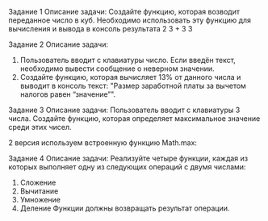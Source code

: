 Задание 1
Описание задачи: Создайте функцию, которая возводит переданное число в куб.
Необходимо использовать эту функцию для вычисления и вывода в консоль
результата 2
3 + 3
3

Задание 2
Описание задачи:
1. Пользователь вводит с клавиатуры число. Если введён текст, необходимо
вывести сообщение о неверном значении.
2. Создайте функцию, которая вычисляет 13% от данного числа и выводит в
консоль текст:
"Размер заработной платы за вычетом налогов равен “значение”".


Задание 3
Описание задачи: Пользователь вводит с клавиатуры 3 числа. Создайте функцию,
которая определяет максимальное значение среди этих чисел.


2 версия используем встроенную функцию Math.max:

Задание 4
Описание задачи: Реализуйте четыре функции, каждая из которых выполняет одну из
следующих операций с двумя числами:
1. Сложение
2. Вычитание
3. Умножение
4. Деление
Функции должны возвращать результат операции.